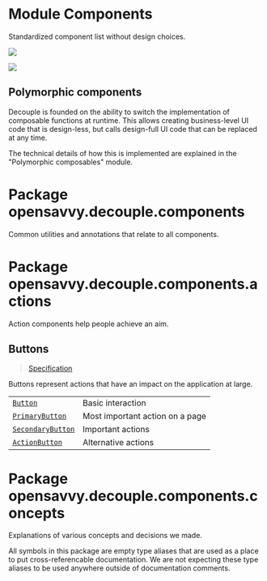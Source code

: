 # Module Components

Standardized component list without design choices.

<a href="https://search.maven.org/search?q=dev.opensavvy.decouple.components"><img src="https://img.shields.io/maven-central/v/dev.opensavvy.decouple/components.svg?label=Maven%20Central"></a>

<a href="https://gitlab.com/opensavvy/wiki/-/blob/main/stability.md#stability-levels"><img src="https://badgen.net/static/Stability/experimental/purple"></a>

## Polymorphic components

Decouple is founded on the ability to switch the implementation of composable functions at runtime.
This allows creating business-level UI code that is design-less, but calls design-full UI code that can be replaced at any time.

The technical details of how this is implemented are explained in the "Polymorphic composables" module.

# Package opensavvy.decouple.components

Common utilities and annotations that relate to all components.

# Package opensavvy.decouple.components.actions

Action components help people achieve an aim.

## Buttons

> [Specification](opensavvy.decouple.components.actions.Buttons)

Buttons represent actions that have an impact on the application at large.

|                                                                            |                                 |
|----------------------------------------------------------------------------|---------------------------------|
| [`Button`](opensavvy.decouple.components.actions.Button)                   | Basic interaction               |
| [`PrimaryButton`](opensavvy.decouple.components.actions.PrimaryButton)     | Most important action on a page |
| [`SecondaryButton`](opensavvy.decouple.components.actions.SecondaryButton) | Important actions               |
| [`ActionButton`](opensavvy.decouple.components.actions.ActionButton)       | Alternative actions             |

# Package opensavvy.decouple.components.concepts

Explanations of various concepts and decisions we made.

All symbols in this package are empty type aliases that are used as a place to put cross-referencable documentation.
We are not expecting these type aliases to be used anywhere outside of documentation comments.
